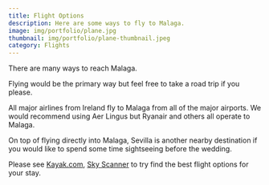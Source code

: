 ```yaml
---
title: Flight Options
description: Here are some ways to fly to Malaga.
image: img/portfolio/plane.jpg
thumbnail: img/portfolio/plane-thumbnail.jpeg
category: Flights
---
```

There are many ways to reach Malaga. 

Flying would be the primary way but feel free to take a road trip if you please. 

All major airlines from Ireland fly to Malaga from all of the major airports. We would recommend using Aer Lingus but Ryanair and others all operate to Malaga.

On top of flying directly into Malaga, Sevilla is another nearby destination if you would like to spend some time sightseeing before the wedding.

Please see [Kayak.com](http://www.kayak.com), [Sky Scanner](http://www.skyscanner.ie) to try find the best flight options for your stay.